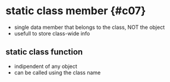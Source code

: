 # static class member {#c07}

- single data member that belongs to the class, NOT the object
- usefull to store class-wide info

## static class function 

- indipendent of any object
- can be called using the class name